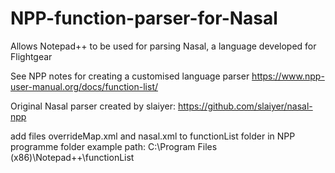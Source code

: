 # NPP-function-parser-for-Nasal
Allows Notepad++ to be used for parsing Nasal, a language developed for Flightgear

See NPP notes for creating a customised language parser
https://www.npp-user-manual.org/docs/function-list/

Original Nasal parser created by slaiyer:
https://github.com/slaiyer/nasal-npp

add files overrideMap.xml and nasal.xml to functionList folder in NPP programme folder
example path:
C:\Program Files (x86)\Notepad++\functionList
